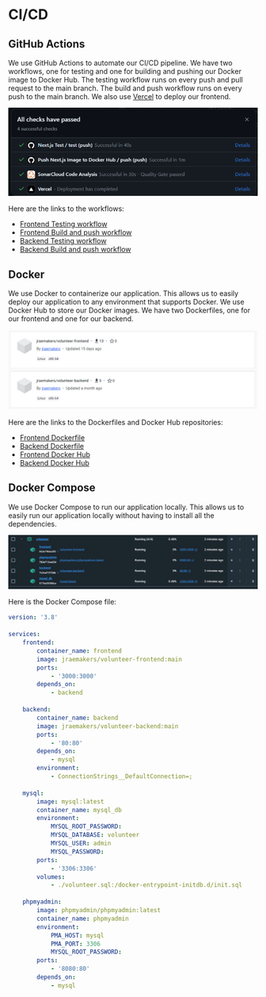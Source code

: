 # CI/CD

## GitHub Actions

We use GitHub Actions to automate our CI/CD pipeline. We have two workflows, one for testing and one for building and pushing our Docker image to Docker Hub. The testing workflow runs on every push and pull request to the main branch. The build and push workflow runs on every push to the main branch. We also use [Vercel](https://volunteer-frontend-lemon.vercel.app) to deploy our frontend.

![GitHub Actions](../Images/Pipelines.png)

Here are the links to the workflows:

-   [Frontend Testing workflow](https://github.com/VolunteerConnect/VolunteerFrontend/blob/main/.github/workflows/test.yml)
-   [Frontend Build and push workflow](https://github.com/VolunteerConnect/VolunteerFrontend/blob/main/.github/workflows/main.yml)
-   [Backend Testing workflow](https://github.com/VolunteerConnect/VolunteerBackend/blob/main/.github/workflows/test.yml)
-   [Backend Build and push workflow](https://github.com/VolunteerConnect/VolunteerBackend/blob/main/.github/workflows/main.yml)

## Docker

We use Docker to containerize our application. This allows us to easily deploy our application to any environment that supports Docker. We use Docker Hub to store our Docker images. We have two Dockerfiles, one for our frontend and one for our backend.

![Docker Hub](../Images/Dockerhub.png)

Here are the links to the Dockerfiles and Docker Hub repositories:

-   [Frontend Dockerfile](https://github.com/VolunteerConnect/VolunteerFrontend/blob/main/Dockerfile)
-   [Backend Dockerfile](https://github.com/VolunteerConnect/VolunteerBackend/blob/main/Dockerfile)
-   [Frontend Docker Hub](https://hub.docker.com/r/jraemakers/volunteer-frontend)
-   [Backend Docker Hub](https://hub.docker.com/r/jraemakers/volunteer-backend)

## Docker Compose

We use Docker Compose to run our application locally. This allows us to easily run our application locally without having to install all the dependencies.

![Docker Compose](../Images/Docker.png)

Here is the Docker Compose file:

```yaml
version: '3.8'

services:
    frontend:
        container_name: frontend
        image: jraemakers/volunteer-frontend:main
        ports:
            - '3000:3000'
        depends_on:
            - backend

    backend:
        container_name: backend
        image: jraemakers/volunteer-backend:main
        ports:
            - '80:80'
        depends_on:
            - mysql
        environment:
            - ConnectionStrings__DefaultConnection=;

    mysql:
        image: mysql:latest
        container_name: mysql_db
        environment:
            MYSQL_ROOT_PASSWORD:
            MYSQL_DATABASE: volunteer
            MYSQL_USER: admin
            MYSQL_PASSWORD:
        ports:
            - '3306:3306'
        volumes:
            - ./volunteer.sql:/docker-entrypoint-initdb.d/init.sql

    phpmyadmin:
        image: phpmyadmin/phpmyadmin:latest
        container_name: phpmyadmin
        environment:
            PMA_HOST: mysql
            PMA_PORT: 3306
            MYSQL_ROOT_PASSWORD:
        ports:
            - '8080:80'
        depends_on:
            - mysql
```
